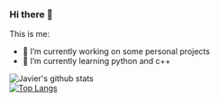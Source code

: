### Hi there 👋



This is me:

- 🔭 I’m currently working on some personal projects
- 🌱 I’m currently learning python and c++

![Javier's github stats](https://github-readme-stats.vercel.app/api?username=JavierFernandezB&show_icons=true&theme=dark)
<br/>
[![Top Langs](https://github-readme-stats.vercel.app/api/top-langs/?username=JavierFernandezb&layout=compact&text_color=daf7dc&bg_color=151515)](https://github.com/JavierFernandezb/github-readme-stats)
